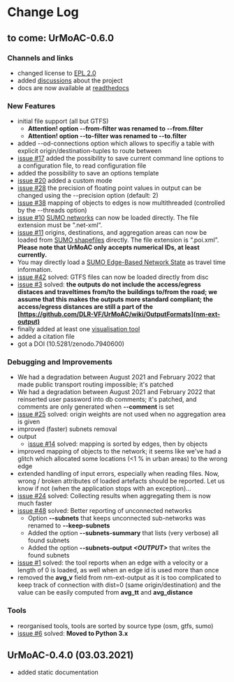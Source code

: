 # Change Log

## to come: UrMoAC-0.6.0

### Channels and links

* changed license to [EPL 2.0](LICENSE.md)
* added [discussions](https://github.com/DLR-VF/UrMoAC/discussions) about the project
* docs are now available at [readthedocs](https://urmoac.readthedocs.io/)


### New Features

* initial file support (all but GTFS)
  * **Attention! option --from-filter was renamed to --from.filter**
  * **Attention! option --to-filter was renamed to --to.filter**
* added --od-connections option which allows to specifiy a table with explicit origin/destination-tuples to route between
* [issue #17](https://github.com/DLR-VF/UrMoAC/issues/17) added the possibility to save current command line options to a configuration file, to read configuration file
* added the possibility to save an options template
* [issue #20](https://github.com/DLR-VF/UrMoAC/issues/20) added a custom mode
* [issue #28](https://github.com/DLR-VF/UrMoAC/issues/28) the precision of floating point values in output can be changed using the --precision <INT> option (default: 2)
* [issue #38](https://github.com/DLR-VF/UrMoAC/issues/38) mapping of objects to edges is now multithreaded (controlled by the --threads option)
* [issue #10](https://github.com/DLR-VF/UrMoAC/issues/10) [SUMO networks](https://sumo.dlr.de/docs/Networks/SUMO_Road_Networks.html) can now be loaded directly. The file extension must be &ldquo;.net-xml&rdquo;.
* [issue #11](https://github.com/DLR-VF/UrMoAC/issues/11) origins, destinations, and aggregation areas can now be loaded from [SUMO shapefiles](https://sumo.dlr.de/docs/Simulation/Shapes.html) directly. The file extension is &ldquo;.poi.xml&rdquo;. __Please note that UrMoAC only accepts numerical IDs, at least currently.__
* You may directly load a [SUMO Edge-Based Network State](https://sumo.dlr.de/docs/Simulation/Output/Lane-_or_Edge-based_Traffic_Measures.html) as travel time information.
* [issue #42](https://github.com/DLR-VF/UrMoAC/issues/42) solved: GTFS files can now be loaded directly from disc
* [issue #3](https://github.com/DLR-VF/UrMoAC/issues/31) solved: **the outputs do not include the access/egress distaces and traveltimes from/to the buildings to/from the road; we assume that this makes the outputs more standard compliant; the access/egress distances are still a part of the [https://github.com/DLR-VF/UrMoAC/wiki/OutputFormats](nm-ext-output)**
* finally added at least one [visualisation tool](./VisualisationTools.md)
* added a citation file
* got a DOI (10.5281/zenodo.7940600)


### Debugging and Improvements

* We had a degradation between August 2021 and February 2022 that made public transport routing impossible; it&apos;s patched
* We had a degradation between August 2021 and February 2022 that reinserted user password into db comments; it&apos;s patched, and comments are only generated when **--comment** is set
* [issue #25](https://github.com/DLR-VF/UrMoAC/issues/25) solved: origin weights are not used when no aggregation area is given
* improved (faster) subnets removal
* output
    * [issue #14](https://github.com/DLR-VF/UrMoAC/issues/14) solved: mapping is sorted by edges, then by objects
* improved mapping of objects to the network; it seems like we&apos;ve had a glitch which allocated some locations (&lt;1 % in urban areas) to the wrong edge
* extended handling of input errors, especially when reading files. Now, wrong / broken attributes of loaded artefacts should be reported. Let us know if not (when the application stops with an exception)&hellip;
* [issue #24](https://github.com/DLR-VF/UrMoAC/issues/24) solved: Collecting results when aggregating them is now much faster
* [issue #48](https://github.com/DLR-VF/UrMoAC/issues/48) solved: Better reporting of unconnected networks
    * Option **--subnets** that keeps unconnected sub-networks was renamed to **--keep-subnets**
    * Added the option **--subnets-summary** that lists (very verbose) all found subnets
    * Added the option **--subnets-output *&lt;OUTPUT&gt;*** that writes the found subnets
* [issue #1](https://github.com/DLR-VF/UrMoAC/issues/1) solved: the tool reports when an edge with a velocity or a length of 0 is loaded, as well when an edge id is used more than once
* removed the **avg_v** field from nm-ext-output as it is too complicated to keep track of connection with dist=0 (same origin/destination) and the value can be easily computed from **avg_tt** and **avg_distance**


### Tools

* reorganised tools, tools are sorted by source type (osm, gtfs, sumo)
* [issue #6](https://github.com/DLR-VF/UrMoAC/issues/6) solved: **Moved to Python 3.x**


## UrMoAC-0.4.0 (03.03.2021)

* added static documentation